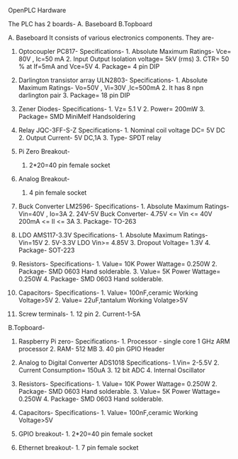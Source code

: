 
OpenPLC Hardware

The PLC has 2 boards- A. Baseboard B.Topboard

A. Baseboard
It consists of various electronics components.
They are-

1. Optocoupler PC817-
   Specifications- 1. Absolute Maximum Ratings-
		      Vce= 80V , Ic=50 mA
                   2. Input Output Isolation voltage= 5kV (rms)
		   3. CTR= 50 % at If=5mA and Vce=5V
		   4. Package= 4 pin DIP

2. Darlington transistor array ULN2803-
   Specifications- 1. Absolute Maximum Ratings-
   		      Vo=50V , Vi=30V ,Ic=500mA
                   2. It has 8 npn darlington pair
		   3. Package= 18 pin DIP
		     


3. Zener Diodes-
   Specifications- 1. Vz= 5.1 V
                   2. Power= 200mW
                   3. Package= SMD MiniMelf Handsoldering

4. Relay JQC-3FF-S-Z
   Specifications- 1. Nominal coil voltage DC= 5V DC
                   2. Output Current- 5V DC,1A
                   3. Type- SPDT relay

5. Pi Zero Breakout-
   1. 2*20=40 pin female socket                  

6. Analog Breakout-
   1. 4 pin female socket

7. Buck Converter LM2596-
   Specifications- 1. Absolute Maximum Ratings-
		      Vin=40V , Io=3A
                   2. 24V-5V Buck Converter-
                      4.75V <= Vin <= 40V
                      200mA <= Il <= 3A
                   3. Package- TO-263
8. LDO AMS117-3.3V
   Specifications- 1. Absolute Maximum Ratings-
                      Vin=15V
                   2. 5V-3.3V LDO
                      Vin>= 4.85V
                   3. Dropout Voltage= 1.3V
                   4. Package- SOT-223

9. Resistors-
   Specifications- 1. Value= 10K Power Wattage= 0.250W
                   2. Package- SMD 0603 Hand solderable.
                   3. Value= 5K Power Wattage= 0.250W
                   4. Package- SMD 0603 Hand solderable.

10. Capacitors-
    Specifications- 1. Value= 100nF,ceramic Working Voltage>5V
                    2. Value= 22uF,tantalum Working Volatge>5V

11. Screw terminals- 1. 12 pin
                     2. Current-1-5A


B.Topboard-
1. Raspberry Pi zero-
   Specifications- 1. Processor - single core 1 GHz ARM processor
                   2. RAM- 512 MB
                   3. 40 pin GPIO Header


2. Analog to Digital Converter ADS1018
   Specifications- 1.Vin= 2-5.5V
                   2. Current Consumption= 150uA
                   3. 12 bit ADC
                   4. Internal Oscillator

3. Resistors-
   Specifications- 1. Value= 10K Power Wattage= 0.250W
                   2. Package- SMD 0603 Hand solderable.
                   3. Value= 5K Power Wattage= 0.250W
                   4. Package- SMD 0603 Hand solderable.

4. Capacitors-
   Specifications- 1. Value= 100nF,ceramic Working Voltage>5V

5. GPIO breakout- 1. 2*20=40 pin female socket 
   

6. Ethernet breakout- 1. 7 pin female socket

